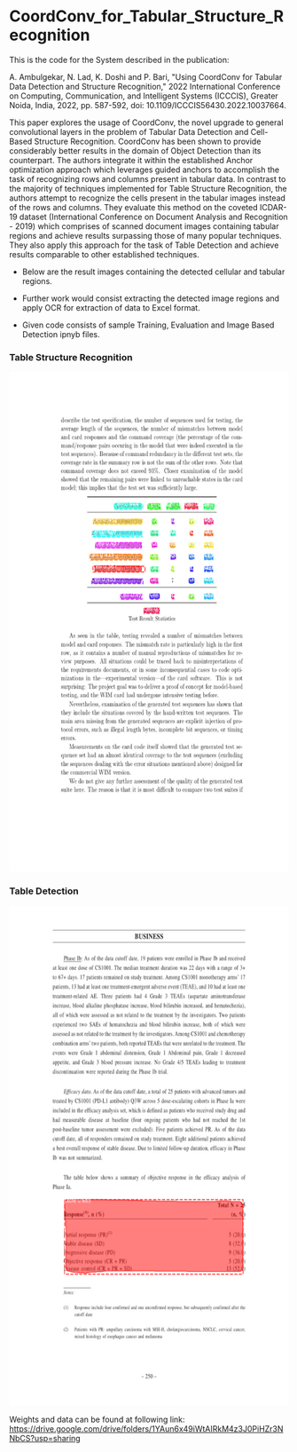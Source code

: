 # CoordConv_for_Tabular_Structure_Recognition
This is the code for the System described in the publication:

A. Ambulgekar, N. Lad, K. Doshi and P. Bari, "Using CoordConv for Tabular Data Detection and Structure
Recognition," 2022 International Conference on Computing, Communication, and Intelligent Systems (ICCCIS),
Greater Noida, India, 2022, pp. 587-592, doi: 10.1109/ICCCIS56430.2022.10037664.

This paper explores the usage of CoordConv, the novel upgrade to general convolutional layers in the problem of Tabular Data Detection and Cell-Based Structure Recognition. 
CoordConv has been shown to provide considerably better results in the domain of Object Detection than its counterpart. 
The authors integrate it within the established Anchor optimization approach which leverages guided anchors to accomplish the task of recognizing rows and columns present in tabular data. In contrast to the majority of techniques implemented for Table Structure Recognition, the authors attempt to recognize the cells present in the tabular images instead of the rows and columns. 
They evaluate this method on the coveted ICDAR-19 dataset (International Conference on Document Analysis and Recognition - 2019) which comprises of scanned document images containing tabular regions and achieve results surpassing those of many popular techniques. 
They also apply this approach for the task of Table Detection and achieve results comparable to other established techniques.

* Below are the result images containing the detected cellular and tabular regions.

* Further work would consist extracting the detected image regions and apply OCR for extraction of data to Excel format.

* Given code consists of sample Training, Evaluation and Image Based Detection ipnyb files.
### Table Structure Recognition
<img src="celldetresult.jpg" height="900" width="600">

### Table Detection
<img src="tabdetresult.png" height="900" width="600">



Weights and data can be found at following link: https://drive.google.com/drive/folders/1YAun6x49iWtAIRkM4z3J0PiHZr3NNbCS?usp=sharing
